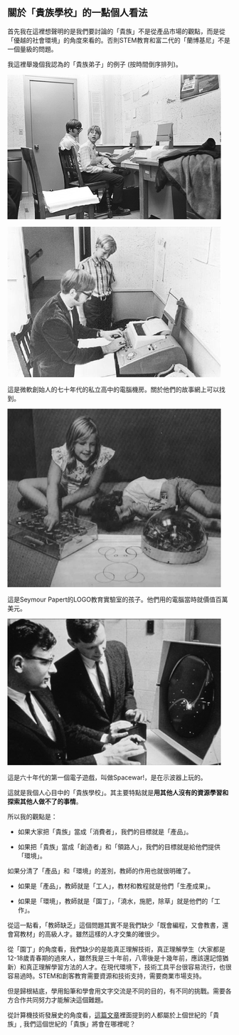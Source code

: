 ## 關於「貴族學校」的一點個人看法

首先我在這裡想聲明的是我們要討論的「貴族」不是從產品市場的觀點，而是從「優越的社會環境」的角度來看的。否則STEM教育和富二代的「蘭博基尼」不是一個量級的問題。

我這裡舉幾個我認為的「貴族弟子」的例子 (按時間倒序排列)。

![](elite-1.jpg)

![](elite-2.jpg)

這是微軟創始人的七十年代的私立高中的電腦機房。關於他們的故事網上可以找到。

![](elite-3.jpg)

這是Seymour Papert的LOGO教育實驗室的孩子。他們用的電腦當時就價值百萬美元。

![](elite-4.jpg)

這是六十年代的第一個電子遊戲，叫做Spacewar!，是在示波器上玩的。

這就是我個人心目中的「貴族學校」。其主要特點就是**用其他人沒有的資源學習和探索其他人做不了的事情**。

所以我的觀點是：

- 如果大家把「貴族」當成「消費者」，我們的目標就是「產品」。

- 如果把「貴族」當成「創造者」和「領路人」，我們的目標就是給他們提供「環境」。

如果分清了「產品」和「環境」的差別，教師的作用也就很明確了。

- 如果是「產品」，教師就是「工人」，教材和教程就是他們「生產成果」。

- 如果是「環境」，教師就是「園丁」，「澆水，施肥，除草」就是他們的「工作」。

從這一點看，「教師缺乏」這個問題其實不是我們缺少「既會編程，又會教書，還會寫教材」的高級人才。雖然這樣的人才交集的確很少。

從「園丁」的角度看，我們缺少的是能真正理解技術，真正理解學生（大家都是12-18歲青春期的過來人，雖然我是三十年前，八零後是十幾年前，應該還記憶猶新）和真正理解學習方法的人才。在現代環境下，技術工具平台很容易流行，也很容易過時。STEM和創客教育需要資源和技術支持，需要商業市場支持。

但是歸根結底，學用鉛筆和學會用文字交流是不同的目的，有不同的挑戰。需要各方合作共同努力才能解決這個難題。

從計算機技術發展史的角度看，[這篇文章](elite.pdf)裡面提到的人都屬於上個世紀的「貴族」, 我們這個世紀的「貴族」將會在哪裡呢？
